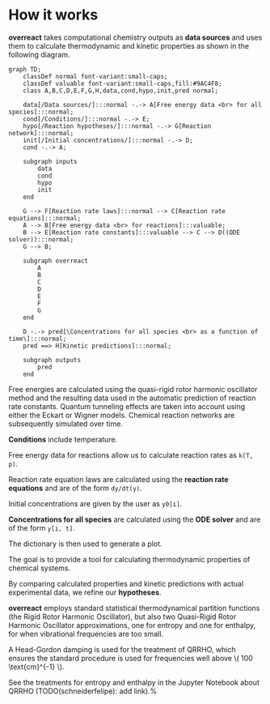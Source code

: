 # How it works

**overreact** takes computational chemistry outputs as **data sources** and uses them to calculate thermodynamic and kinetic properties as shown in the following diagram.

<!-- Currently, **overreact** only supports quantum chemistry outputs.
In the future we might get data from actual experiments, databases or using machine learning. -->

```mermaid
graph TD;
    classDef normal font-variant:small-caps;
    classDef valuable font-variant:small-caps,fill:#9AC4F8;
    class A,B,C,D,E,F,G,H,data,cond,hypo,init,pred normal;

    data[/Data sources/]:::normal -.-> A[Free energy data <br> for all species]:::normal;
    cond[/Conditions/]:::normal -.-> E;
    hypo[/Reaction hypotheses/]:::normal -.-> G[Reaction network]:::normal;
    init[/Initial concentrations/]:::normal -.-> D;
    cond -.-> A;

    subgraph inputs
        data
        cond
        hypo
        init
    end

    G --> F[Reaction rate laws]:::normal --> C[Reaction rate equations]:::normal;
    A --> B[Free energy data <br> for reactions]:::valuable;
    B --> E[Reaction rate constants]:::valuable --> C --> D((ODE solver)):::normal;
    G --> B;

    subgraph overreact
        A
        B
        C
        D
        E
        F
        G
    end

    D -.-> pred[\Concentrations for all species <br> as a function of time\]:::normal;
    pred ==> H[Kinetic predictions]:::normal;

    subgraph outputs
        pred
    end
```

<!-- H -> hypo; -->

Free energies are calculated using the quasi-rigid rotor harmonic oscillator
method and the resulting data used in the automatic prediction of reaction
rate constants.
Quantum tunneling effects are taken into account using either the
Eckart or Wigner models.
Chemical reaction networks are subsequently simulated over time.

**Conditions** include temperature.

<!-- , pressure, and any other conditions that might be used in a simulation -->

Free energy data for reactions allow us to calculate reaction rates as `k(T, p)`.

Reaction rate equation laws are calculated using the **reaction rate equations** and are of the form `dy/dt(y)`.

Initial concentrations are given by the user as `y0[i]`.

**Concentrations for all species** are calculated using the **ODE solver** and are of the form `y[i, t]`.

The dictionary is then used to generate a plot.

The goal is to provide a tool for calculating thermodynamic properties of chemical systems.

By comparing calculated properties and kinetic predictions with actual experimental data, we refine our **hypotheses**.

<!-- ## Notes about thermodynamics -->

**overreact** employs standard statistical thermodynamical partition functions (the
Rigid Rotor Harmonic Oscillator), but also two Quasi-Rigid Rotor Harmonic
Oscillator approximations, one for entropy and one for enthalpy, for when
vibrational frequencies are too small.

A Head-Gordon damping is used for the treatment of QRRHO, which ensures the
standard procedure is used for frequencies well above
\\( 100 \text{cm}^{-1} \\).

See the treatments for entropy and enthalpy in the Jupyter Notebook about
QRRHO (TODO(schneiderfelipe): add link).%
